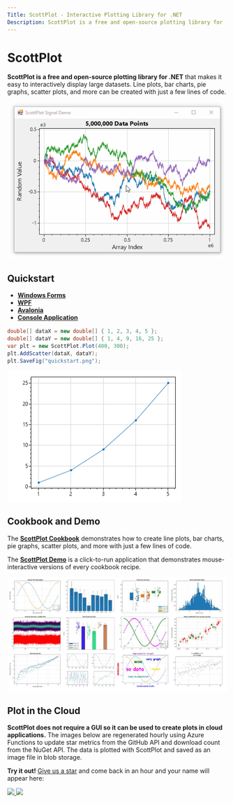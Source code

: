 ```yaml
---
Title: ScottPlot - Interactive Plotting Library for .NET
Description: ScottPlot is a free and open-source plotting library for .NET that makes it easy to interactively display large datasets. Line plots, bar charts, pie graphs, scatter plots, and more can be created with just a few lines of code.
---
```


# ScottPlot

**ScottPlot is a free and open-source plotting library for .NET** that makes it easy to interactively display large datasets. Line plots, bar charts, pie graphs, scatter plots, and more can be created with just a few lines of code.

<div class="text-center">

![](assets/images/scottplot.gif)

</div>

## Quickstart

* [**Windows Forms**](quickstart/winforms)
* [**WPF**](quickstart/wpf)
* [**Avalonia**](quickstart/avalonia)
* [**Console Application**](console)


```cs
double[] dataX = new double[] { 1, 2, 3, 4, 5 };
double[] dataY = new double[] { 1, 4, 9, 16, 25 };
var plt = new ScottPlot.Plot(400, 300);
plt.AddScatter(dataX, dataY);
plt.SaveFig("quickstart.png");
```

![](quickstart/console/scottplot-quickstart-console.png)


## Cookbook and Demo

The [**ScottPlot Cookbook**](cookbook) demonstrates how to create line plots, bar charts, pie graphs, scatter plots, and more with just a few lines of code. 

The [**ScottPlot Demo**](demo) is a click-to-run application that demonstrates mouse-interactive versions of every cookbook recipe.

<div class="text-center">

[![](assets/images/cookbook.jpg)](cookbook)

</div>

## Plot in the Cloud

**ScottPlot does not require a GUI so it can be used to create plots in cloud applications.** The images below are regenerated hourly using Azure Functions to update star metrics from the GitHub API and download count from the NuGet API. The data is plotted with ScottPlot and saved as an image file in blob storage.

**Try it out!** [Give us a star](https://github.com/scottplot/scottplot) and come back in an hour and your name will appear here:

<div class="text-center">

  <a href="https://stargraph.z20.web.core.windows.net/scottplot-stars.png" target="_blank">
    <img src="https://stargraph.z20.web.core.windows.net/scottplot-stars.png?">
  </a>

  <a href='https://nugetppt.z20.web.core.windows.net/plots/scottplot.png'>
    <img src='https://nugetppt.z20.web.core.windows.net/plots/scottplot.png'>
  </a>

</div>